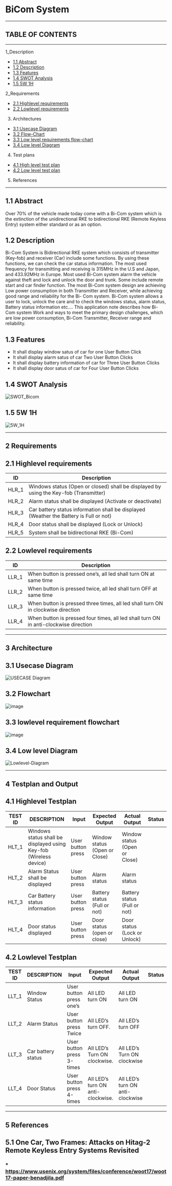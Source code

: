 # BiCom System
---
## TABLE OF CONTENTS
---
1_Description

* [1.1 Abstract](#11-abstract)
* [1.2 Description](#12-description)
* [1.3 Features](#13-features)
* [1.4 SWOT Analysis](#14-swot-analysis)
* [1.5 5W 1H](#15-5w-1h)


2_Requirements

* [2.1 Highlevel requirements](#21-highlevel-requirements)
* [2.2 Lowlevel requirements](#22-lowlevel-requirements)



3. Architectures

 * [3.1 Usecase Diagram](#31-usecase-diagram)
 * [3.2 Flow-Chart](#32-flowchart)
 * [3.3 Low level requirements flow-chart](#33-lowlevel-requirement-flowchart)
 * [3.4 Low level Diagram](#34-low-level-diagram)



4. Test plans

 * [4.1 High level test plan](#41-highlevel-testplan)
 * [4.2 Low level test plan](#42-lowlevel-testplan)
 
5. References

---



## 1.1 Abstract
Over 70% of the vehicle made today come with a Bi-Com system which
is the extinction of the unidirectional RKE to bidirectional RKE (Remote
Keyless Entry) system either standard or as an option.

## 1.2 Description
Bi-Com System is Bidirectional RKE system which consists of
transmitter (Key-fob) and receiver (Car) include some functions. By using these
functions, we can check the car status information. The most used frequency for
transmitting and receiving is 315MHz in the U.S and Japan, and 433.92MHz in
Europe. Most used Bi-Com system alarm the vehicle against theft and lock and
unlock the door and trunk. Some include remote start and car finder function.
The most Bi-Com system design are achieving Low power consumption in both
Transmitter and Receiver, while achieving good range and reliability for the Bi-
Com system.
Bi-Com system allows a user to lock, unlock the care and to check the
windows status, alarm status, Battery status information etc.… This application
note describes how Bi-Com system Work and ways to meet the primary design
challenges, which are low power consumption, Bi-Com Transmitter, Receiver
range and reliability.


## 1.3 Features
 * It shall display window satus of car for one User Button Click
 * It shall display alarm satus of car Two User Button Clicks
 * It shall display battery information of car for Three User Button Clicks
 * It shall display door satus of car for Four User Button Clicks




## 1.4 SWOT Analysis 
![SWOT_Bicom](https://user-images.githubusercontent.com/46900710/157823346-22f82eb1-e2c2-4ecb-a66d-7708bdf6b353.png)


## 1.5 5W 1H
![5W_1H](https://user-images.githubusercontent.com/46900710/157823406-81a07e0c-4a83-4760-ba16-98c8667c78e4.png)

---
## 2 Requirements

## 2.1 Highlevel requirements
|ID|Description|
|---|----------|
|HLR_1|Windows status (Open or closed) shall be displayed by using the Key-fob (Transmitter)|
|HLR_2|Alarm status shall be displayed (Activate or deactivate)|
|HLR_3|Car battery status information shall be displayed (Weather the Battery is Full or not)|
|HLR_4|Door status shall be displayed (Lock or Unlock)|
|HLR_5|System shall be bidirectional RKE (Bi-Com)|

## 2.2 Lowlevel requirements
|ID|Description|
|---|----------|
|LLR_1|When button is pressed one’s, all led shall turn ON at same time|
|LLR_2|When button is pressed twice, all led shall turn OFF at same time|
|LLR_3|When button is pressed three times, all led shall turn ON in clockwise direction|
|LLR_4|When button is pressed four times, all led shall turn ON in anti-clockwise direction|


---
## 3 Architecture

## 3.1 Usecase Diagram

![USECASE Diagram](https://user-images.githubusercontent.com/98537406/157825453-14ea90bf-eecf-4857-98bd-257a2d0466ee.png)

## 3.2 Flowchart
![image](https://user-images.githubusercontent.com/46954351/157822868-66c2d48f-1f7f-41a1-ad91-42a663e71630.png)

## 3.3 lowlevel requirement flowchart
![image](https://user-images.githubusercontent.com/46954351/157823212-556a7626-5785-4e41-8360-c281bedb4c24.png)


## 3.4 Low level Diagram

![Lowlevel-Diagram](https://user-images.githubusercontent.com/98537406/157835193-eaf89f92-04ed-4a9b-acf7-a699c50a205e.png)

---

## 4 Testplan and Output

## 4.1 Highlevel Testplan

|TEST ID|DESCRIPTION|Input|Expected Output|Actual Output|Status|
|-------|-----------|------|---------------|------------|------|
|HLT_1|Windows status shall be displayed using Key-fob (Wireless device)|User button press|Window status (Open or Close)|Window status (Open or Close)|
|HLT_2|Alarm Status shall be displayed|User button press|Alarm status|Alarm status|
|HLT_3|Car Battery status information|User button press|Battery status (Full or not)|Battery status (Full or not)|
|HLT_4|Door status displayed|User button press|Door status (open or close)|Door status (Lock or Unlock)|


## 4.2 Lowlevel Testplan
|TEST ID|DESCRIPTION|Input|Expected Output|Actual Output|Status|
|-------|-----------|------|---------------|------------|------|
|LLT_1|Window Status|User button press one’s|All LED turn ON|All LED turn ON|
|LLT_2|Alarm Status|User button press Twice|All LED’s turn OFF.|All LED’s turn OFF|
|LLT_3|Car battery status|User button press 3-times|All LED’s Turn ON clockwise.|All LED’s Turn ON clockwise|
|LLT_4|Door Status|User button press 4-times|All LED’s turn ON anti-clockwise.|All LED’s turn ON anti-clockwise|


---

## 5 References
##  5.1 One Car, Two Frames: Attacks on Hitag-2 Remote Keyless Entry Systems Revisited
### * https://www.usenix.org/system/files/conference/woot17/woot17-paper-benadjila.pdf






